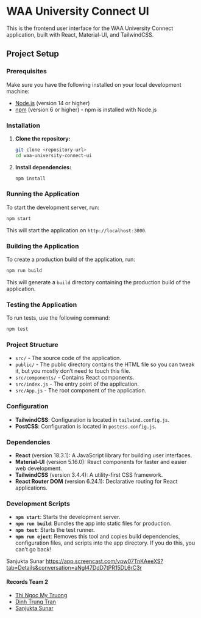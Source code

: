 
# WAA University Connect UI

This is the frontend user interface for the WAA University Connect application, built with React, Material-UI, and TailwindCSS.

## Project Setup

### Prerequisites

Make sure you have the following installed on your local development machine:

- [Node.js](https://nodejs.org/en/download/) (version 14 or higher)
- [npm](https://www.npmjs.com/get-npm) (version 6 or higher) - npm is installed with Node.js

### Installation

1. **Clone the repository:**

   ```bash
   git clone <repository-url>
   cd waa-university-connect-ui
   ```

2. **Install dependencies:**

   ```bash
   npm install
   ```

### Running the Application

To start the development server, run:

```bash
npm start
```

This will start the application on `http://localhost:3000`.

### Building the Application

To create a production build of the application, run:

```bash
npm run build
```

This will generate a `build` directory containing the production build of the application.

### Testing the Application

To run tests, use the following command:

```bash
npm test
```

### Project Structure

- `src/` - The source code of the application.
- `public/` - The public directory contains the HTML file so you can tweak it, but you mostly don’t need to touch this file.
- `src/components/` - Contains React components.
- `src/index.js` - The entry point of the application.
- `src/App.js` - The root component of the application.

### Configuration

- **TailwindCSS**: Configuration is located in `tailwind.config.js`.
- **PostCSS**: Configuration is located in `postcss.config.js`.

### Dependencies

- **React** (version 18.3.1): A JavaScript library for building user interfaces.
- **Material-UI** (version 5.16.0): React components for faster and easier web development.
- **TailwindCSS** (version 3.4.4): A utility-first CSS framework.
- **React Router DOM** (version 6.24.1): Declarative routing for React applications.

### Development Scripts

- **`npm start`**: Starts the development server.
- **`npm run build`**: Bundles the app into static files for production.
- **`npm test`**: Starts the test runner.
- **`npm run eject`**: Removes this tool and copies build dependencies, configuration files, and scripts into the app directory. If you do this, you can’t go back!


Sanjukta Sunar
https://app.screencast.com/vpw07TnKAeeXS?tab=Details&conversation=aNgl47DdD7tPR15DL6rC3r


#### Records Team 2
* [Thi Ngoc My Truong](https://drive.google.com/file/d/14OyOPZYQ6aHQJIa9Cc988DO3P-bf-KBM/view?usp=sharing)
* [Dinh Trung Tran](https://drive.google.com/file/d/1otJqoWZss758Eo3cynbDsDjJVewr7Ivi/view?usp=sharing)
* [Sanjukta Sunar](https://app.screencast.com/vpw07TnKAeeXS?tab=Details&conversation=aNgl47DdD7tPR15DL6rC3r)


